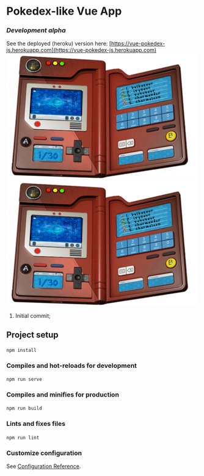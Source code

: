 # Pokedex-like Vue App

### _Development alpha_

See the deployed (heroku) version here: [https://vue-pokedex-js.herokuapp.com](https://vue-pokedex-js.herokuapp.com)
![pokeDash](https://github.com/javiside/pokedex/raw/main/src/assets/img.jpg)
![pokeDash2](https://github.com/javiside/pokedex/raw/main/src/assets/img.jpg)

1. Initial commit;

## Project setup

`npm install`

### Compiles and hot-reloads for development

`npm run serve`

### Compiles and minifies for production

`npm run build`

### Lints and fixes files

`npm run lint`

### Customize configuration

See [Configuration Reference](https://cli.vuejs.org/config/).
